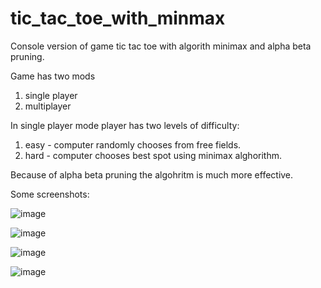 # tic_tac_toe_with_minmax
Console version of game tic tac toe with algorith minimax and alpha beta pruning.

Game has two mods 
  1. single player 
  2. multiplayer

In single player mode player has two levels of difficulty:
  1. easy - computer randomly chooses from free fields.
  2. hard - computer chooses best spot using minimax alghorithm.

Because of alpha beta pruning the algohritm is much more effective.

Some screenshots:

![image](https://user-images.githubusercontent.com/98922518/201493032-42031317-d9d5-492b-977f-890ffac84752.png)

![image](https://user-images.githubusercontent.com/98922518/201493154-0a0bca9f-c784-444a-9917-d344259f94fd.png)

![image](https://user-images.githubusercontent.com/98922518/201493485-0229ca64-d663-4edb-ad87-71887cbb4a41.png)

![image](https://user-images.githubusercontent.com/98922518/201493495-44c7e472-9835-44e1-9456-1f701c885d43.png)




    
  

